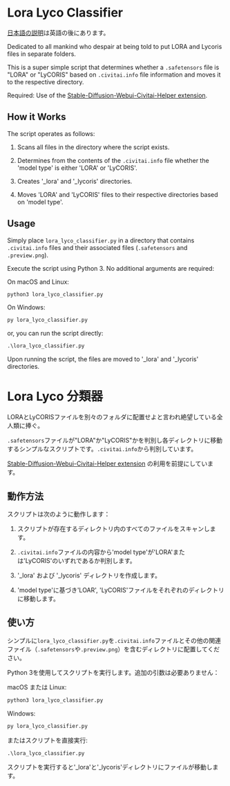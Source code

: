 # Lora Lyco Classifier

[日本語の説明](#lora-lyco-分類器)は英語の後にあります。

Dedicated to all mankind who despair at being told to put LORA and Lycoris files in separate folders.

This is a super simple script that determines whether a `.safetensors` file is "LORA" or "LyCORIS" based on `.civitai.info` file information and moves it to the respective directory.

Required: Use of the [Stable-Diffusion-Webui-Civitai-Helper extension](https://github.com/butaixianran/Stable-Diffusion-Webui-Civitai-Helper).

## How it Works

The script operates as follows:

1. Scans all files in the directory where the script exists.

2. Determines from the contents of the `.civitai.info` file whether the 'model type' is either 'LORA' or 'LyCORIS'.

3. Creates '_lora' and '_lycoris' directories.

4. Moves 'LORA' and 'LyCORIS' files to their respective directories based on 'model type'.

## Usage

Simply place `lora_lyco_classifier.py` in a directory that contains `.civitai.info` files and their associated files (`.safetensors` and `.preview.png`).

Execute the script using Python 3. No additional arguments are required:

On macOS and Linux:

```Python
python3 lora_lyco_classifier.py
```

On Windows:

```Python
py lora_lyco_classifier.py
```

or, you can run the script directly:

```cmd
.\lora_lyco_classifier.py
```

Upon running the script, the files are moved to '_lora' and '_lycoris' directories.

# Lora Lyco 分類器

LORAとLyCORISファイルを別々のフォルダに配置せよと言われ絶望している全人類に捧ぐ。

`.safetensors`ファイルが"LORA"か"LyCORIS"かを判別し各ディレクトリに移動するシンプルなスクリプトです。`.civitai.info`から判別しています。

[Stable-Diffusion-Webui-Civitai-Helper extension](https://github.com/butaixianran/Stable-Diffusion-Webui-Civitai-Helper) の利用を前提にしています。

## 動作方法

スクリプトは次のように動作します：

1. スクリプトが存在するディレクトリ内のすべてのファイルをスキャンします。

2. `.civitai.info`ファイルの内容から'model type'が'LORA'または'LyCORIS'のいずれであるか判別します。

3. '_lora' および '_lycoris' ディレクトリを作成します。

4. 'model type'に基づき'LOAR', 'LyCORIS'ファイルをそれぞれのディレクトリに移動します。

## 使い方

シンプルに`lora_lyco_classifier.py`を`.civitai.info`ファイルとその他の関連ファイル（`.safetensors`や`.preview.png`）を含むディレクトリに配置してください。

Python 3を使用してスクリプトを実行します。追加の引数は必要ありません：

macOS または Linux:

```Python
python3 lora_lyco_classifier.py
```

Windows:

```Python
py lora_lyco_classifier.py
```

またはスクリプトを直接実行:

```cmd
.\lora_lyco_classifier.py
```

スクリプトを実行すると'_lora'と'_lycoris'ディレクトリにファイルが移動します。
